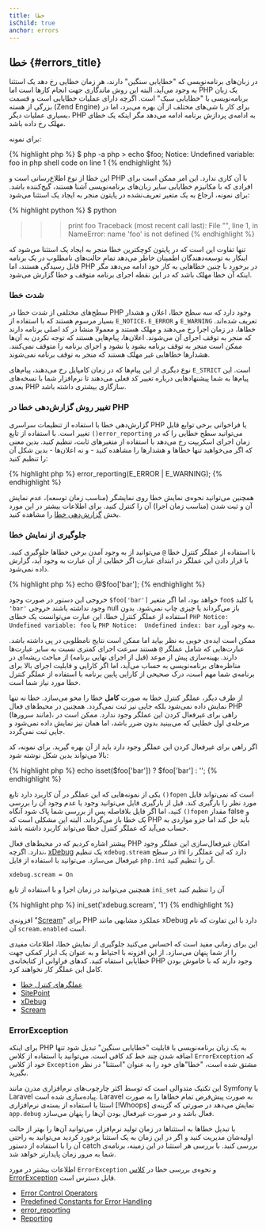 ```yaml
--- 
title: خطا
isChild: true 
anchor: errors
---
```


## خطا {#errors_title}

در زبان‌های برنامه‌نویسی که "خطایابی سنگین" دارند، هر زمان خطایی رخ دهد یک استثنا به وجود می‌آید. البته این روش ماندگاری جهت انجام کارها است اما PHP یک زبان برنامه‌نویسی با "خطایابی سبک" است. اگرچه دارای عملیات خطایابی است و قسمت بزرگی از هسته (Zend Engine) برای کار با شی‌های مختلف از آن بهره می‌برد، اما در بسیاری عملیات دیگر، PHP به ادامه‌ی پردازش برنامه ادامه می‌دهد مگر اینکه یک خطای مهلک رخ داده باشد.

برای نمونه:

{% highlight php %}
$ php -a
php > echo $foo;
Notice: Undefined variable: foo in php shell code on line 1
{% endhighlight %}

این خطا از نوع اطلاع‌رسانی است و PHP با آن کاری ندارد. این امر ممکن است برای افرادی که با مکانیزم خطایابی سایر زبان‌های برنامه‌نویسی آشنا هستند، گیج‌کننده باشد. برای نمونه، ارجاع به یک متغیر تعریف‌نشده در پایتون منجر به ایجاد یک استثنا می‌شود:

{% highlight python %}
$ python
>>> print foo
Traceback (most recent call last):
  File "<stdin>", line 1, in <module>
NameError: name 'foo' is not defined
{% endhighlight %}

تنها تفاوت این است که در پایتون کوچکترین خطا منجر به ایجاد یک استثنا می‌شود که اینکار به توسعه‌دهندگان اطمینان خاطر می‌دهد تمام حالت‌های نامطلوب در یک برنامه قابل رسیدگی هستند، اما PHP در برخورد با چنین خطاهایی به کار خود ادامه می‌دهد مگر اینکه آن خطا مهلک باشد که در این نقطه اجرای برنامه متوقف و خطا گزارش می‌شود.

### شدت خطا

سطح‌های مختلفی از شدت خطا در PHP وجود دارد که سه سطح خطا، اعلان و هشدار بسیار مرسوم هستند که با استفاده از `E_NOTICE`، `E_ERROR` و `E_WARNING` تعریف شده‌اند. خطاها، در زمان اجرا رخ می‌دهند و مهلک هستند و معمولا منشا در کد اصلی برنامه دارند که منجر به توقف اجرای آن می‌شوند. اعلان‌ها، پیام‌هایی هستند که توجه نکردن به آن‌ها ممکن است منجر به توقف برنامه بشود یا نشود و اجرای برنامه را متوقف نمی‌کنند. هشدارها خطاهایی غیر مهلک هستند که منجر به توقف برنامه نمی‌شوند.

نوع دیگری از این پیام‌ها که در زمان کامپایل رخ می‌دهند، پیام‌های `E_STRICT` است. این پیام‌ها به شما پیشنهادهایی درباره تغییر کد فعلی می‌دهند تا نرم‌افزار شما با نسخه‌های بعدی PHP سازگاری بیشتری داشته باشد.

### تغییر روش گزارش‌دهی خطا در PHP

گزارش‌دهی خطا با استفاده از تنظیمات سراسری PHP یا فراخوانی برخی توابع قابل تغییر است. با استفاده از تابع `()error_reporting` می‌توانید سطح خطایی را که در زمان اجرای اسکریپت رخ می‌دهد با استفاده از متغیرهای ثابت، تنظیم کنید. بدین معنی که اگر می‌خواهید تنها خطاها و هشدارها را مشاهده کنید - و نه اعلان‌ها - بدین شکل آن را تنظیم کنید:

{% highlight php %}
error_reporting(E_ERROR | E_WARNING);
{% endhighlight %}

همچنین می‌توانید نحوه‌ی نمایش خطا روی نمایشگر (مناسب زمان توسعه)، عدم نمایش آن و ثبت شدن (مناسب زمان اجرا) آن را کنترل کنید. برای اطلاعات بیشتر در این مورد بخش [گزارش‌دهی خطا][errorreport] را مشاهده کنید.

### جلوگیری از نمایش خطا

با استفاده از عملگر کنترل خطا `@` می‌توانید از به وجود آمدن برخی خطاها جلوگیری کنید. با قرار دادن این عملگر در ابتدای عبارت اگر خطایی از آن عبارت به وجود آید، گزارش داده نمی‌شود.

{% highlight php %}
echo @$foo['bar'];
{% endhighlight %}

خروجی این دستور در صورت وجود `$foo['bar']` خواهد بود، اما اگر متغیر `foo$` یا کلید `'bar'` وجود نداشته باشند خروجی null باز می‌گرداند یا چیزی چاپ نمی‌شود. بدون استفاده از عملگر کنترل خطا، این عبارت می‌توانست یک خطای `PHP Notice:  Undefined variable: foo` یا `PHP Notice:  Undefined index: bar` به وجود آورد.

ممکن است ایده‌ی خوبی به نظر بیاید اما ممکن است نتایج نامطلوبی در پی داشته باشد. عبارت‌هایی که شامل عملگر `@` هستند سرعت اجرای کمتری نسبت به سایر عبارت‌ها دارند. بهینه‌سازی پیش از موعد (قبل از اجرای نهایی برنامه) از مباحث ریشه‌ای در مناظره‌های برنامه‌نویسی به حساب می‌آید، اما اگر کارایی و قابلیت اجرای بالا برای برنامه‌ی شما مهم است، درک صحیحی از کارایی پایین برنامه با استفاده از عملگر کنترل خطا مورد نیاز شما است.

از طرف دیگر، عملگر کنترل خطا به صورت **کامل** خطا را محو می‌سازد. خطا نه تنها نمایش داده نمی‌شود بلکه جایی نیز ثبت نمی‌گردد. همچنین در محیط‌های فعال PHP (مانند سرورها)، راهی برای غیرفعال کردن این عملگر وجود ندارد. ممکن است در مرحله‌ی اول خطایی که می‌بینید بدون ضرر باشد، اما همان نیز نمایش داده نمی‌شود و جایی ثبت نمی‌گردد.

اگر راهی برای غیرفعال کردن این عملگر وجود دارد باید از آن بهره گیرید. برای نمونه، کد بالا می‌تواند بدین شکل نوشته شود:

{% highlight php %}
echo isset($foo['bar']) ? $foo['bar'] : '';
{% endhighlight %}

یکی از نمونه‌هایی که این عملگر در آن کاربرد دارد تابع `()fopen` است که نمی‌تواند فایل مورد نظر را بارگیری کند. قبل از بارگیری فایل می‌توانید وجود یا عدم وجود آن را بررسی کنید، اما اگر فایل بلافاصله پس از بررسی شما پاک شود آنگاه `()fopen` مقدار false و _یک_ خطا باز می‌گرداند. البته این مشکلی است که PHP باید حل کند اما جزو مواردی به حساب می‌آید که عملگر کنترل خطا می‌تواند کاربرد داشته باشد.

پیشتر اشاره کردیم که در محیط‌های فعال PHP امکان غیرفعال‌سازی این عملگر وجود ندارد. اگرچه، [xDebug] یک تنظیم `xdebug.stream` در سطح ini دارد که این عملگر را غیرفعال می‌سازد. می‌توانید با استفاده از فایل `php.ini` آن را تنظیم کنید.

    xdebug.scream = On

همچنین می‌توانید در زمان اجرا و با استفاده از تابع `ini_set` آن را تنظیم کنید

{% highlight php %}
ini_set('xdebug.scream', '1')
{% endhighlight %}

افزونه‌ی "[Scream]" برای PHP عملکرد مشابهی مانند xDebug دارد با این تفاوت که نام آن `scream.enabled` است.

این برای زمانی مفید است که احساس می‌کنید جلوگیری از نمایش خطا، اطلاعات مفیدی را از شما پنهان می‌سازد. از این افزونه با احتیاط و به عنوان یک ابزار کمکی جهت خطایابی استفاه کنید. کدهای فراوانی از کتابخانه‌ی PHP وجود دارند که با خاموش بودن کامل این عملگر کار نخواهند کرد.


* [عملگرهای کنترل خطا](http://php.net/manual/en/language.operators.errorcontrol.php)
* [SitePoint](http://www.sitepoint.com/)
* [xDebug]
* [Scream]

[xDebug]: http://xdebug.org/docs/basic
[Scream]: http://www.php.net/manual/en/book.scream.php

### ErrorException

برای اینکه PHP به یک زبان برنامه‌نویسی با قابلیت "خطایابی سنگین" تبدیل شود تنها اضافه شدن چند خط کد کافی است. می‌توانید با استفاده از کلاس `ErrorException` که خود از کلاس `Exception` مشتق شده است، "خطا"های خود را به عنوان "استثنا" در نظر بگیرید.

این تکنیک متدوالی است که توسط اکثر چارچوب‌های نرم‌افزاری مدرن مانند Symfony یا Laravel پیاده‌سازی شده است. Laravel به صورت پیش‌فرض تمام خطاها را به صورت استثا با استفاده از بسته‌ی نرم‌افزاری [!Whoops] نمایش می‌دهد در صورتی که گزینه‌ی `app.debug` فعال باشد و در صورت غیرفعال بودن آن‌ها را پنهان می‌سازد.

با تبدیل خطاها به استثناها در زمان تولید نرم‌افزار، می‌توانید آن‌ها را بهتر از حالت اولیه‌شان مدیریت کنید و اگر در این زمان به یک استثنا برخورد کردید می‌توانید به راحتی آن را با استفاده از دستور catch بررسی کنید. با بررسی هر استثنا در این زمینه، برنامه‌ی شما به مرور زمان پایدارتر خواهد شد.

اطلاعات بیشتر در مورد `ErrorException` و نحوه‌ی بررسی خطا در [کلاس ErrorException][errorexception] قابل دسترس است.

* [Error Control Operators](http://php.net/manual/en/language.operators.errorcontrol.php)
* [Predefined Constants for Error Handling](http://www.php.net/manual/en/errorfunc.constants.php)
* [error_reporting](http://www.php.net/manual/en/function.error-reporting.php)
* [Reporting][errorreport]

[errorexception]: http://php.net/manual/en/class.errorexception.php
[errorreport]: /#error_reporting
[Whoops!]: http://filp.github.io/whoops/
